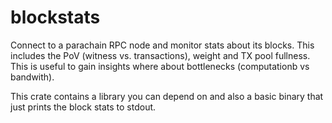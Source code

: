 # blockstats

Connect to a parachain RPC node and monitor stats about its blocks.
This includes the PoV (witness vs. transactions), weight and TX
pool fullness. This is useful to gain insights where about bottlenecks
(computationb vs bandwith).

This crate contains a library you can depend on and also a basic binary that just prints
the block stats to stdout.
